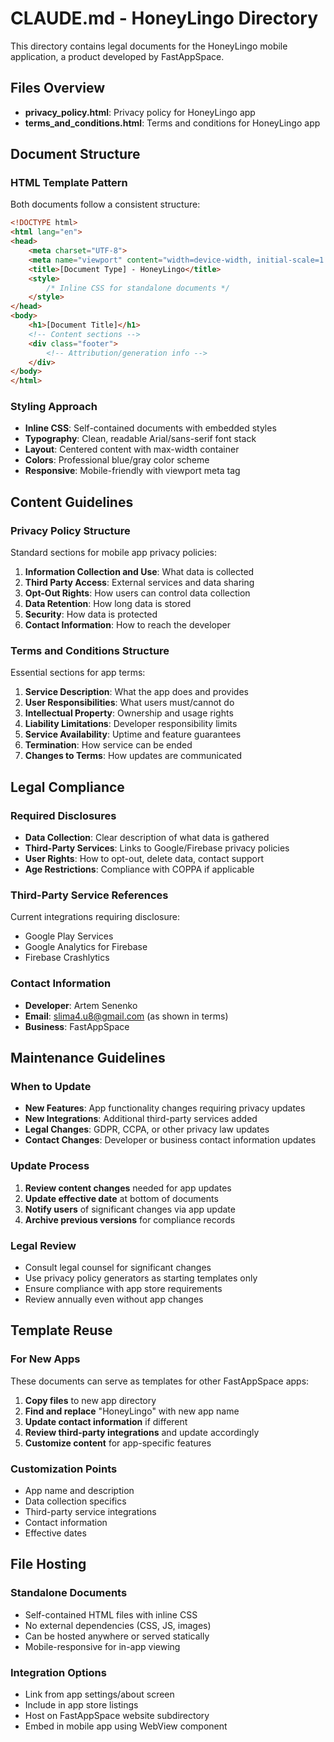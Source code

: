 # CLAUDE.md - HoneyLingo Directory

This directory contains legal documents for the HoneyLingo mobile application, a product developed by FastAppSpace.

## Files Overview

- **privacy_policy.html**: Privacy policy for HoneyLingo app
- **terms_and_conditions.html**: Terms and conditions for HoneyLingo app

## Document Structure

### HTML Template Pattern
Both documents follow a consistent structure:

```html
<!DOCTYPE html>
<html lang="en">
<head>
    <meta charset="UTF-8">
    <meta name="viewport" content="width=device-width, initial-scale=1.0">
    <title>[Document Type] - HoneyLingo</title>
    <style>
        /* Inline CSS for standalone documents */
    </style>
</head>
<body>
    <h1>[Document Title]</h1>
    <!-- Content sections -->
    <div class="footer">
        <!-- Attribution/generation info -->
    </div>
</body>
</html>
```

### Styling Approach
- **Inline CSS**: Self-contained documents with embedded styles
- **Typography**: Clean, readable Arial/sans-serif font stack
- **Layout**: Centered content with max-width container
- **Colors**: Professional blue/gray color scheme
- **Responsive**: Mobile-friendly with viewport meta tag

## Content Guidelines

### Privacy Policy Structure
Standard sections for mobile app privacy policies:

1. **Information Collection and Use**: What data is collected
2. **Third Party Access**: External services and data sharing
3. **Opt-Out Rights**: How users can control data collection
4. **Data Retention**: How long data is stored
5. **Security**: How data is protected
6. **Contact Information**: How to reach the developer

### Terms and Conditions Structure
Essential sections for app terms:

1. **Service Description**: What the app does and provides
2. **User Responsibilities**: What users must/cannot do
3. **Intellectual Property**: Ownership and usage rights
4. **Liability Limitations**: Developer responsibility limits
5. **Service Availability**: Uptime and feature guarantees
6. **Termination**: How service can be ended
7. **Changes to Terms**: How updates are communicated

## Legal Compliance

### Required Disclosures
- **Data Collection**: Clear description of what data is gathered
- **Third-Party Services**: Links to Google/Firebase privacy policies
- **User Rights**: How to opt-out, delete data, contact support
- **Age Restrictions**: Compliance with COPPA if applicable

### Third-Party Service References
Current integrations requiring disclosure:
- Google Play Services
- Google Analytics for Firebase  
- Firebase Crashlytics

### Contact Information
- **Developer**: Artem Senenko
- **Email**: slima4.u8@gmail.com (as shown in terms)
- **Business**: FastAppSpace

## Maintenance Guidelines

### When to Update
- **New Features**: App functionality changes requiring privacy updates
- **New Integrations**: Additional third-party services added
- **Legal Changes**: GDPR, CCPA, or other privacy law updates
- **Contact Changes**: Developer or business contact information updates

### Update Process
1. **Review content changes** needed for app updates
2. **Update effective date** at bottom of documents
3. **Notify users** of significant changes via app update
4. **Archive previous versions** for compliance records

### Legal Review
- Consult legal counsel for significant changes
- Use privacy policy generators as starting templates only
- Ensure compliance with app store requirements
- Review annually even without app changes

## Template Reuse

### For New Apps
These documents can serve as templates for other FastAppSpace apps:

1. **Copy files** to new app directory
2. **Find and replace** "HoneyLingo" with new app name
3. **Update contact information** if different
4. **Review third-party integrations** and update accordingly
5. **Customize content** for app-specific features

### Customization Points
- App name and description
- Data collection specifics
- Third-party service integrations
- Contact information
- Effective dates

## File Hosting

### Standalone Documents
- Self-contained HTML files with inline CSS
- No external dependencies (CSS, JS, images)
- Can be hosted anywhere or served statically
- Mobile-responsive for in-app viewing

### Integration Options
- Link from app settings/about screen
- Include in app store listings
- Host on FastAppSpace website subdirectory
- Embed in mobile app using WebView component